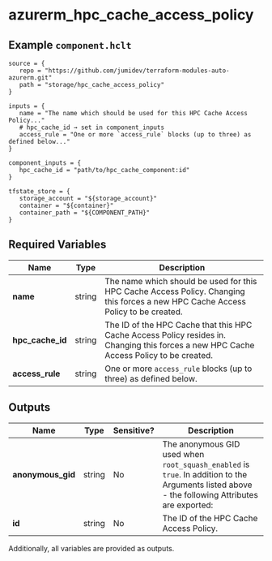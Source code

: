 # azurerm_hpc_cache_access_policy



## Example `component.hclt`

```hcl
source = {
   repo = "https://github.com/jumidev/terraform-modules-auto-azurerm.git"   
   path = "storage/hpc_cache_access_policy"   
}

inputs = {
   name = "The name which should be used for this HPC Cache Access Policy..."   
   # hpc_cache_id → set in component_inputs
   access_rule = "One or more `access_rule` blocks (up to three) as defined below..."   
}

component_inputs = {
   hpc_cache_id = "path/to/hpc_cache_component:id"   
}

tfstate_store = {
   storage_account = "${storage_account}"   
   container = "${container}"   
   container_path = "${COMPONENT_PATH}"   
}

```

## Required Variables

| Name | Type |  Description |
| ---- | --------- |  ----------- |
| **name** | string |  The name which should be used for this HPC Cache Access Policy. Changing this forces a new HPC Cache Access Policy to be created. | 
| **hpc_cache_id** | string |  The ID of the HPC Cache that this HPC Cache Access Policy resides in. Changing this forces a new HPC Cache Access Policy to be created. | 
| **access_rule** | string |  One or more `access_rule` blocks (up to three) as defined below. | 



## Outputs

| Name | Type | Sensitive? | Description |
| ---- | ---- | --------- | --------- |
| **anonymous_gid** | string | No  | The anonymous GID used when `root_squash_enabled` is `true`. In addition to the Arguments listed above - the following Attributes are exported: | 
| **id** | string | No  | The ID of the HPC Cache Access Policy. | 

Additionally, all variables are provided as outputs.
